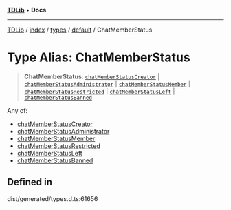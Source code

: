 [**TDLib**](../../../../../../README.md) • **Docs**

***

[TDLib](../../../../../../modules.md) / [index](../../../../../README.md) / [types](../../../README.md) / [default](../README.md) / ChatMemberStatus

# Type Alias: ChatMemberStatus

> **ChatMemberStatus**: [`chatMemberStatusCreator`](chatMemberStatusCreator.md) \| [`chatMemberStatusAdministrator`](chatMemberStatusAdministrator.md) \| [`chatMemberStatusMember`](chatMemberStatusMember.md) \| [`chatMemberStatusRestricted`](chatMemberStatusRestricted.md) \| [`chatMemberStatusLeft`](chatMemberStatusLeft.md) \| [`chatMemberStatusBanned`](chatMemberStatusBanned.md)

Any of:
- [chatMemberStatusCreator](chatMemberStatusCreator.md)
- [chatMemberStatusAdministrator](chatMemberStatusAdministrator.md)
- [chatMemberStatusMember](chatMemberStatusMember.md)
- [chatMemberStatusRestricted](chatMemberStatusRestricted.md)
- [chatMemberStatusLeft](chatMemberStatusLeft.md)
- [chatMemberStatusBanned](chatMemberStatusBanned.md)

## Defined in

dist/generated/types.d.ts:61656
